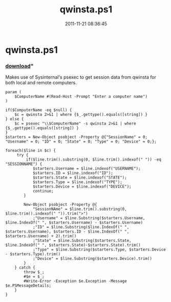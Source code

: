 ﻿---
pid:            3062
parent:         0
children:       
poster:         hotsnoj
title:          qwinsta.ps1
date:           2011-11-21 08:36:45
format:         posh
---

# qwinsta.ps1

### [download](3062.ps1)"

Makes use of Sysinternal's psexec to get session data from qwinsta for both local and remote computers.

```posh
param (
    $ComputerName #(Read-Host -Prompt "Enter a computer name")
)

if($ComputerName -eq $null) {
    $c = qwinsta 2>&1 | where {$_.gettype().equals([string]) }
} else {
    $c = psexec "\\$ComputerName" -s qwinsta 2>&1 | where {$_.gettype().equals([string]) }
}
$starters = New-Object psobject -Property @{"SessionName" = 0; "Username" = 0; "ID" = 0; "State" = 0; "Type" = 0; "Device" = 0;};

foreach($line in $c) {
     try {
         if($line.trim().substring(0, $line.trim().indexof(" ")) -eq "SESSIONNAME") {
            $starters.Username = $line.indexof("USERNAME");
            $starters.ID = $line.indexof("ID");
            $starters.State = $line.indexof("STATE");
            $starters.Type = $line.indexof("TYPE");
            $starters.Device = $line.indexof("DEVICE");
            continue;
        }
        
        New-Object psobject -Property @{
            "SessionNAme" = $line.trim().substring(0, $line.trim().indexof(" ")).trim(">")
            ;"Username" = $line.Substring($starters.Username, $line.IndexOf(" ", $starters.Username) - $starters.Username)
            ;"ID" = $line.Substring($line.IndexOf(" ", $starters.Username), $starters.ID - $line.IndexOf(" ", $starters.Username) + 2).trim()
            ;"State" = $line.Substring($starters.State, $line.IndexOf(" ", $starters.State)-$starters.State).trim()
            ;"Type" = $line.Substring($starters.Type, $starters.Device - $starters.Type).trim()
            ;"Device" = $line.Substring($starters.Device).trim()
        }
    } catch {
        throw $_;
        #$e = $_;
        #Write-Error -Exception $e.Exception -Message $e.PSMessageDetails;
    }
}
```
